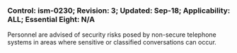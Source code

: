 ### Control: ism-0230; Revision: 3; Updated: Sep-18; Applicability: ALL; Essential Eight: N/A
<p>Personnel are advised of security risks posed by non-secure telephone systems in areas where sensitive or classified conversations can occur.</p>